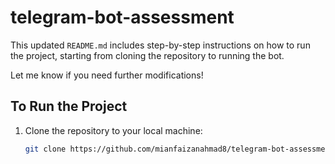 # telegram-bot-assessment

This updated `README.md` includes step-by-step instructions on how to run the project, starting from cloning the repository to running the bot.

Let me know if you need further modifications!

## To Run the Project

1. Clone the repository to your local machine:
   ```bash
   git clone https://github.com/mianfaizanahmad8/telegram-bot-assessment.git
   ```
